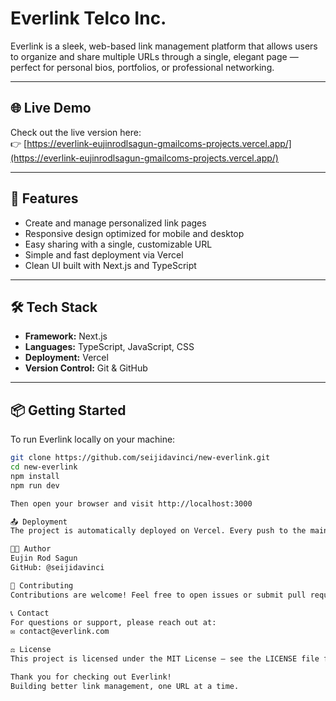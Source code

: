 # Everlink Telco Inc.

Everlink is a sleek, web-based link management platform that allows users to organize and share multiple URLs through a single, elegant page — perfect for personal bios, portfolios, or professional networking.

---

## 🌐 Live Demo
Check out the live version here:  
👉 [https://everlink-eujinrodlsagun-gmailcoms-projects.vercel.app/](https://everlink-eujinrodlsagun-gmailcoms-projects.vercel.app/)

---

## 🚀 Features

- Create and manage personalized link pages
- Responsive design optimized for mobile and desktop
- Easy sharing with a single, customizable URL
- Simple and fast deployment via Vercel
- Clean UI built with Next.js and TypeScript

---

## 🛠️ Tech Stack

- **Framework:** Next.js  
- **Languages:** TypeScript, JavaScript, CSS  
- **Deployment:** Vercel  
- **Version Control:** Git & GitHub  

---

## 📦 Getting Started

To run Everlink locally on your machine:

```bash
git clone https://github.com/seijidavinci/new-everlink.git
cd new-everlink
npm install
npm run dev

Then open your browser and visit http://localhost:3000

📤 Deployment
The project is automatically deployed on Vercel. Every push to the main branch triggers a new production deployment.

👨‍💻 Author
Eujin Rod Sagun
GitHub: @seijidavinci

🤝 Contributing
Contributions are welcome! Feel free to open issues or submit pull requests to help improve Everlink.

📞 Contact
For questions or support, please reach out at:
✉️ contact@everlink.com

⚖️ License
This project is licensed under the MIT License — see the LICENSE file for details.

Thank you for checking out Everlink!
Building better link management, one URL at a time.
